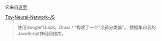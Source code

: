 
它来自[这里](https://www.youtube.com/watch?v=pqY_Tn2SIVA&list=PLRqwX-V7Uu6Zs14zKVuTuit6jApJgoYZQ&index=1)

[Toy-Neural-Network-JS](https://github.com/CodingTrain/Toy-Neural-Network-JS)

> 使用Google“Quick，Draw！”构建了一个“涂鸦分类器”。 数据集和我的JavaScript神经网络库。